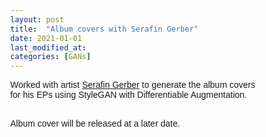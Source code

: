 ```yaml
---
layout: post
title:  "Album covers with Serafin Gerber"
date: 2021-01-01
last_modified_at:
categories: [GANs]
---
```

<style>
    * {
  box-sizing: border-box;
}

body {
  margin: 0;
  font-family: Arial;
}

.header {
  text-align: center;
  padding: 32px;
}

.row {
  display: -ms-flexbox; /* IE10 */
  display: flex;
  -ms-flex-wrap: wrap; /* IE10 */
  flex-wrap: wrap;
  padding: 0 4px;
}

/* Create four equal columns that sits next to each other */
.column {
  -ms-flex: 50%; /* IE10 */
  flex: 50%;
  max-width: 50%;
  padding: 0 4px;
}

.column img {
  margin-top: 8px;
  vertical-align: middle;
  width: 100%;
}

/* Responsive layout - makes a two column-layout instead of four columns */
@media screen and (max-width: 800px) {
  .column {
    -ms-flex: 50%;
    flex: 50%;
    max-width: 50%;
  }
}

/* Responsive layout - makes the two columns stack on top of each other instead of next to each other */
@media screen and (max-width: 600px) {
  .column {
    -ms-flex: 100%;
    flex: 100%;
    max-width: 100%;
  }
}

</style>


Worked with artist [Serafin Gerber](https://serafingerber.ch/) to generate the album covers for his EPs using StyleGAN with Differentiable Augmentation.
<br/><br/>

Album cover will be released at a later date.
<!-- <div class="row"> 
  <div class="column">
    <a ><img src="/assets/images/serafin/im_1.jpg" style="width:100%"></a>
    <a ><img src="/assets/images/serafin/im_2.jpg" style="width:100%"></a>
    <a ><img src="/assets/images/serafin/im_3.jpg" style="width:100%"></a>
    <a ><img src="/assets/images/serafin/im_4.jpg" style="width:100%"></a>  
      <a ><img src="/assets/images/serafin/im_10.jpg" style="width:100%"></a>  
    
  </div>
  <div class="column">
    <a ><img src="/assets/images/serafin/im_5.jpg" style="width:100%"></a>
    <a ><img src="/assets/images/serafin/im_6.jpg" style="width:100%"></a>
    <a ><img src="/assets/images/serafin/im_7.jpg" style="width:100%"></a>
    <a ><img src="/assets/images/serafin/im_9.jpg" style="width:100%"></a>
      <a ><img src="/assets/images/serafin/im_11.jpg" style="width:100%"></a>  
  
</div> -->

